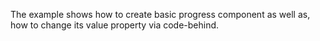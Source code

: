 The example shows how to create basic progress component as well as, how to change its value property via code-behind. 

<snippet id='progress-create-xml'/>

<snippet id='progress-value-change-event'/>